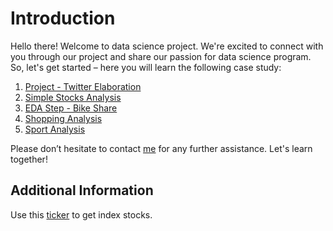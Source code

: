 # Introduction

Hello there! Welcome to data science project. We're excited to connect with you through our project and share our passion for data science program. So, let's get started – here you will learn the following case study:

1. [Project - Twitter Elaboration](https://nbviewer.org/github/AbelKristanto/studycase/blob/Learning/Training/Case%202%20-%20Twitter%20Elaboration.ipynb)
2. [Simple Stocks Analysis](https://nbviewer.org/github/AbelKristanto/studycase/blob/Learning/Training/Case%201%20-%20Simple%20Stock%20Analysis.ipynb)
3. [EDA Step - Bike Share](#)
4. [Shopping Analysis](#)
5. [Sport Analysis](#)

Please don’t hesitate to contact [me](www.linkedin.com/in/abelkrw) for any further assistance. Let's learn together!

## Additional Information

Use this [ticker](https://github.com/AbelKristanto/studycase/blob/Learning/SupportPy/tickers.py) to get index stocks.
